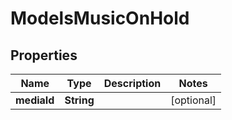 

# ModelsMusicOnHold

## Properties

Name | Type | Description | Notes
------------ | ------------- | ------------- | -------------
**mediaId** | **String** |  |  [optional]




